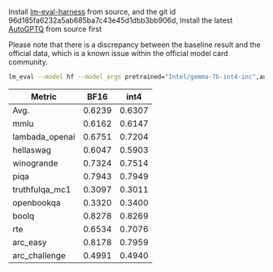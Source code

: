 Install [lm-eval-harness](https://github.com/EleutherAI/lm-evaluation-harness.git) from source,  and the  git id 96d185fa6232a5ab685ba7c43e45d1dbb3bb906d, Install the latest [AutoGPTQ](https://github.com/AutoGPTQ/AutoGPTQ) from source first

Please note that there is a discrepancy between the baseline result and the official data, which is a known issue within the official model card community.

```bash
lm_eval --model hf --model_args pretrained="Intel/gemma-7b-int4-inc",autogptq=True,gptq_use_triton=True --device cuda:0 --tasks lambada_openai,hellaswag,piqa,winogrande,truthfulqa_mc1,openbookqa,boolq,rte,arc_easy,arc_challenge,mmlu --batch_size 32
```

| Metric         | BF16   | int4   |
| -------------- |--------| ------ |
| Avg.           | 0.6239 | 0.6307 |
| mmlu           | 0.6162 | 0.6147 |
| lambada_openai | 0.6751 | 0.7204 |
| hellaswag      | 0.6047 | 0.5903 |
| winogrande     | 0.7324 | 0.7514 |
| piqa           | 0.7943 | 0.7949 |
| truthfulqa_mc1 | 0.3097 | 0.3011 |
| openbookqa     | 0.3320 | 0.3400 |
| boolq          | 0.8278 | 0.8269 |
| rte            | 0.6534 | 0.7076 |
| arc_easy       | 0.8178 | 0.7959 |
| arc_challenge  | 0.4991 | 0.4940 |
